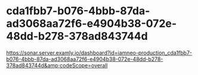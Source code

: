 # cda1fbb7-b076-4bbb-87da-ad3068aa72f6-e4904b38-072e-48dd-b278-378ad843744d
https://sonar.server.examly.io/dashboard?id=iamneo-production_cda1fbb7-b076-4bbb-87da-ad3068aa72f6-e4904b38-072e-48dd-b278-378ad843744d&amp;codeScope=overall
